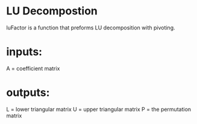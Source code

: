# LU Decompostion
luFactor is a function that preforms LU decomposition with pivoting.
# inputs: 
A = coefficient matrix
# outputs:
L = lower triangular matrix
U = upper triangular matrix
P = the permutation matrix
